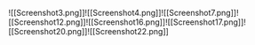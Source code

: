![[Screenshot3.png]]![[Screenshot4.png]]![[Screenshot7.png]]![[Screenshot12.png]]![[Screenshot16.png]]![[Screenshot17.png]]![[Screenshot20.png]]![[Screenshot22.png]]